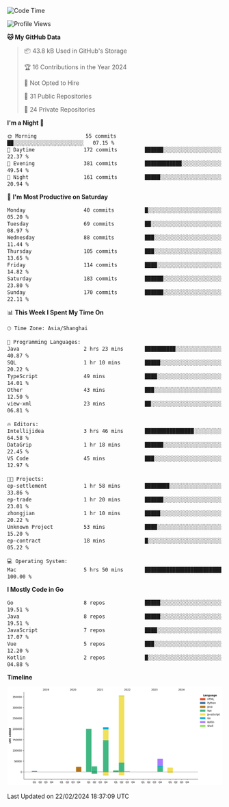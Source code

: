 <!--START_SECTION:waka-->
![Code Time](http://img.shields.io/badge/Code%20Time-2%2C278%20hrs%209%20mins-blue)

![Profile Views](http://img.shields.io/badge/Profile%20Views-0-blue)

**🐱 My GitHub Data** 

> 📦 43.8 kB Used in GitHub's Storage 
 > 
> 🏆 16 Contributions in the Year 2024
 > 
> 🚫 Not Opted to Hire
 > 
> 📜 31 Public Repositories 
 > 
> 🔑 24 Private Repositories 
 > 
**I'm a Night 🦉** 

```text
🌞 Morning                55 commits          ██░░░░░░░░░░░░░░░░░░░░░░░   07.15 % 
🌆 Daytime                172 commits         ██████░░░░░░░░░░░░░░░░░░░   22.37 % 
🌃 Evening                381 commits         ████████████░░░░░░░░░░░░░   49.54 % 
🌙 Night                  161 commits         █████░░░░░░░░░░░░░░░░░░░░   20.94 % 
```
📅 **I'm Most Productive on Saturday** 

```text
Monday                   40 commits          █░░░░░░░░░░░░░░░░░░░░░░░░   05.20 % 
Tuesday                  69 commits          ██░░░░░░░░░░░░░░░░░░░░░░░   08.97 % 
Wednesday                88 commits          ███░░░░░░░░░░░░░░░░░░░░░░   11.44 % 
Thursday                 105 commits         ███░░░░░░░░░░░░░░░░░░░░░░   13.65 % 
Friday                   114 commits         ████░░░░░░░░░░░░░░░░░░░░░   14.82 % 
Saturday                 183 commits         ██████░░░░░░░░░░░░░░░░░░░   23.80 % 
Sunday                   170 commits         ██████░░░░░░░░░░░░░░░░░░░   22.11 % 
```


📊 **This Week I Spent My Time On** 

```text
🕑︎ Time Zone: Asia/Shanghai

💬 Programming Languages: 
Java                     2 hrs 23 mins       ██████████░░░░░░░░░░░░░░░   40.87 % 
SQL                      1 hr 10 mins        █████░░░░░░░░░░░░░░░░░░░░   20.22 % 
TypeScript               49 mins             ████░░░░░░░░░░░░░░░░░░░░░   14.01 % 
Other                    43 mins             ███░░░░░░░░░░░░░░░░░░░░░░   12.50 % 
view-xml                 23 mins             ██░░░░░░░░░░░░░░░░░░░░░░░   06.81 % 

🔥 Editors: 
Intellijidea             3 hrs 46 mins       ████████████████░░░░░░░░░   64.58 % 
DataGrip                 1 hr 18 mins        ██████░░░░░░░░░░░░░░░░░░░   22.45 % 
VS Code                  45 mins             ███░░░░░░░░░░░░░░░░░░░░░░   12.97 % 

🐱‍💻 Projects: 
ep-settlement            1 hr 58 mins        ████████░░░░░░░░░░░░░░░░░   33.86 % 
ep-trade                 1 hr 20 mins        ██████░░░░░░░░░░░░░░░░░░░   23.01 % 
zhongjian                1 hr 10 mins        █████░░░░░░░░░░░░░░░░░░░░   20.22 % 
Unknown Project          53 mins             ████░░░░░░░░░░░░░░░░░░░░░   15.20 % 
ep-contract              18 mins             █░░░░░░░░░░░░░░░░░░░░░░░░   05.22 % 

💻 Operating System: 
Mac                      5 hrs 50 mins       █████████████████████████   100.00 % 
```

**I Mostly Code in Go** 

```text
Go                       8 repos             █████░░░░░░░░░░░░░░░░░░░░   19.51 % 
Java                     8 repos             █████░░░░░░░░░░░░░░░░░░░░   19.51 % 
JavaScript               7 repos             ████░░░░░░░░░░░░░░░░░░░░░   17.07 % 
Vue                      5 repos             ███░░░░░░░░░░░░░░░░░░░░░░   12.20 % 
Kotlin                   2 repos             █░░░░░░░░░░░░░░░░░░░░░░░░   04.88 % 
```



**Timeline**

![Lines of Code chart](https://raw.githubusercontent.com/youtiaoguagua/youtiaoguagua/master/assets/bar_graph.png)


 Last Updated on 22/02/2024 18:37:09 UTC
<!--END_SECTION:waka-->